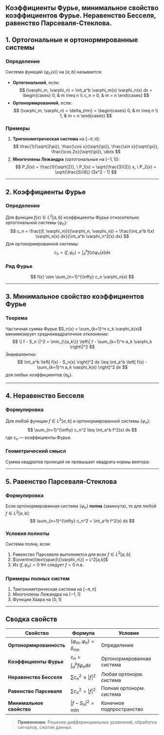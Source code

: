 

## Коэффициенты Фурье, минимальное свойство коэффициентов Фурье. Неравенство Бесселя, равенство Парсеваля-Стеклова.

## 1. Ортогональные и ортонормированные системы
### Определение
Система функций $\{\varphi_n(x)\}$ на $[a,b]$ называется:
- **Ортогональной**, если:
  $$
  (\varphi_m, \varphi_n) = \int_a^b \varphi_m(x) \varphi_n(x)  dx = 
  \begin{cases} 
  0, & m \neq n \\
  c_n > 0, & m = n 
  \end{cases}
  $$
- **Ортонормированной**, если:
  $$
  (\varphi_m, \varphi_n) = \delta_{mn} = 
  \begin{cases} 
  0, & m \neq n \\
  1, & m = n 
  \end{cases}
  $$

### Примеры
1. **Тригонометрическая система** на $[-\pi, \pi]$:
   $$
   \frac{1}{\sqrt{2\pi}}, \frac{\cos x}{\sqrt{\pi}}, \frac{\sin x}{\sqrt{\pi}}, \frac{\cos 2x}{\sqrt{\pi}}, \dots
   $$
2. **Многочлены Лежандра** (ортогональные на $[-1,1]$):
   $$
   P_0(x) = \frac{1}{\sqrt{2}}, \ P_1(x) = \sqrt{\frac{3}{2}} x, \ P_2(x) = \sqrt{\frac{5}{8}} (3x^2 - 1)
   $$

---

## 2. Коэффициенты Фурье
### Определение
Для функции $f(x) \in L^2[a,b]$ коэффициенты Фурье относительно ортогональной системы $\{\varphi_n\}$:
$$
c_n = \frac{(f, \varphi_n)}{(\varphi_n, \varphi_n)} = \frac{\int_a^b f(x) \varphi_n(x)  dx}{\int_a^b \varphi_n^2(x)  dx}
$$
Для ортонормированной системы:
$$
c_n = (f, \varphi_n) = \int_a^b f(x) \varphi_n(x)  dx
$$

### Ряд Фурье
$$
f(x) \sim \sum_{n=1}^{\infty} c_n \varphi_n(x)
$$

---

## 3. Минимальное свойство коэффициентов Фурье
### Теорема
Частичная сумма Фурье $S_n(x) = \sum_{k=1}^n c_k \varphi_k(x)$ минимизирует среднеквадратичное отклонение:
$$
\| f - S_n \|^2 = \min_{\{a_k\}} \left\| f - \sum_{k=1}^n a_k \varphi_k \right\|^2
$$
Эквивалентно:
$$
\int_a^b \left[ f(x) - S_n(x) \right]^2  dx \leq \int_a^b \left[ f(x) - \sum_{k=1}^n a_k \varphi_k(x) \right]^2  dx
$$
для любых коэффициентов $\{a_k\}$.

---

## 4. Неравенство Бесселя
### Формулировка
Для любой функции $f \in L^2[a,b]$ и ортонормированной системы $\{\varphi_n\}$:
$$
\sum_{n=1}^{\infty} c_n^2 \leq \int_a^b f^2(x)  dx
$$
где $c_n$ — коэффициенты Фурье.

### Геометрический смысл
Сумма квадратов проекций не превышает квадрата нормы вектора:


---

## 5. Равенство Парсеваля-Стеклова
### Формулировка
Если ортонормированная система $\{\varphi_n\}$ **полна** (замкнута), то для любой $f \in L^2[a,b]$:
$$
\sum_{n=1}^{\infty} c_n^2 = \int_a^b f^2(x)  dx
$$

### Условия полноты
Система полна, если:
1. Равенство Парсеваля выполняется для всех $f \in L^2[a,b]$
2. $\overline{\text{span}\{\varphi_n\}} = L^2[a,b]$
3. Из $(f, \varphi_n) = 0$ $\forall n$ следует $f = 0$ п.в.

### Примеры полных систем
1. Тригонометрическая система на $[-\pi, \pi]$
2. Многочлены Лежандра на $[-1, 1]$
3. Функции Хаара на $[0, 1]$

---

## Сводка свойств
| Свойство                  | Формула                                                                 | Условие                   |
|---------------------------|-------------------------------------------------------------------------|---------------------------|
| **Ортонормированность**   | $(\varphi_m, \varphi_n) = \delta_{mn}$                                  | Определение               |
| **Коэффициенты Фурье**    | $c_n = \int_a^b f \varphi_n  dx$                                        | Ортонормированная система |
| **Неравенство Бесселя**   | $\sum c_n^2 \leq \|f\|^2$                                               | Любая ортонорм. система   |
| **Равенство Парсеваля**   | $\sum c_n^2 = \|f\|^2$                                                  | Полная ортонорм. система  |
| **Минимальное свойство**  | $\|f - S_n\|^2 = \min$                                                  | Конечное подпространство  |

> **Применение**: Решение дифференциальных уравнений, обработка сигналов, сжатие данных.
